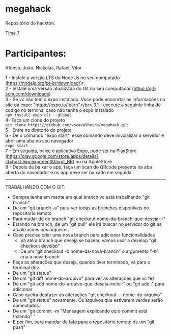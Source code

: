 # megahack
Repositório do hackton. 

Time 7 

# Participantes:
Afonso, 
João, 
Nickolas, 
Rafael, 
Vitor

1 - Instale a versão LTS do Node Js no seu computado (https://nodejs.org/pt-br/download/)r</br>
2 - Instale uma versão atualizada do Git no seu computador (https://git-scm.com/downloads)</br>
3 - Se vc não tem o expo instalado. Voce pode enconrtar as informações no site da expo: "https://expo.io/learn"</br>
    3.1 - execute a seguinte linha de codigo no terminal caso não tenha o expo instalado</br> 
    ```
    npm install expo-cli --global
    ```
</br> 4- Faça um clone do projeto</br>
    ```
    git clone https://github.com/vscavalheiro/megahack.git
    ```
</br>5 - Entre no diretorio do projeto</br>
6 - De o comando "expo start", esse comando deve inivcializar o servidor e abrir uma aba no seu navegador</br>
    ```
    expo start
    ```
</br>7 - Em seguida, baixe o aplicativo Expo, pode ser na PlayStore (https://play.google.com/store/apps/details?id=host.exp.exponent&hl=pt_BR) ou na AppleStore</br>
8 - Depois de baixar o app, faça um scan do QRcode presente na aba aberta do navedador e os app deve ser baixado em seguida.

------------------------------------------------
TRABALHANDO COM O GIT:

- Sempre tenha em mente em qual branch vc está trabalhando "git branch"
- De um "git branch -a" para ver todas as branches disponíveis no repositório remoto
- Para mudar de de branch "git checkout nome-da-branch-que-deseja-ir"
- Estando na branch, de um "git pull" ele irá buscar no servidor do git as atualizações nos arquivos.
- Caso precise criar uma nova branch para adicionar funcionalidades
    - Vá até a branch que deseja se basear, vamos usar a develop "git checkout develop"
    - De um "git checkout -b nome-da-nova-branch" o argumento "-b" cria a nova branch
- Faça as alterações que deseja, quando tiver terminado, vá para o terminal dnv.
- De um "git status"
- De um "git diff nome-do-arquivo" para ver as alterações que vc fez
- De um "git add nome-do-arquivo-que-deseja-incluir" ou "git add ." para adicionar 
- Caso queira desfazer as alterações "git checkout -- nome-do-arquivo"
- De um "git status" novamente. Os arquivos que estiverem verdes serão commitados.
- De um "git commit -m "Mensagem explicando oq o commit está fazendo" "
- E por fim, para mandar de fato para o repositório remoto de um "git push"

